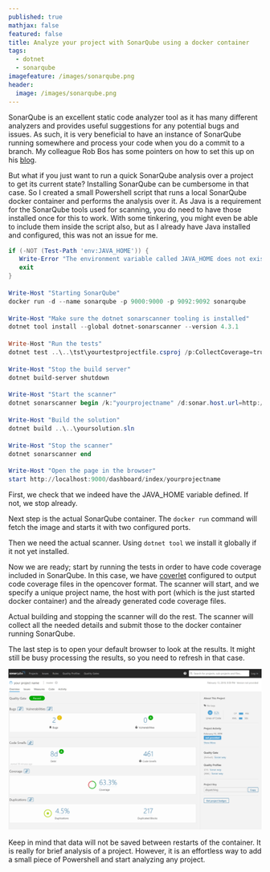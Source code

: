 ```yaml
---
published: true
mathjax: false
featured: false
title: Analyze your project with SonarQube using a docker container
tags:
  - dotnet
  - sonarqube
imagefeature: /images/sonarqube.png
header:
  image: /images/sonarqube.png
---
```

SonarQube is an excellent static code analyzer tool as it has many different analyzers and provides useful suggestions for any potential bugs and issues. As such, it is very beneficial to have an instance of SonarQube running somewhere and process your code when you do a commit to a branch. My colleague Rob Bos has some pointers on how to set this up on his [blog](https://rajbos.github.io/blog/2018/10/20/SonarQube-setup).

But what if you just want to run a quick SonarQube analysis over a project to get its current state? Installing SonarQube can be cumbersome in that case. So I created a small Powershell script that runs a local SonarQube docker container and performs the analysis over it. As Java is a requirement for the SonarQube tools used for scanning, you do need to have those installed once for this to work. With some tinkering, you might even be able to include them inside the script also, but as I already have Java installed and configured, this was not an issue for me.

```powershell
if (-NOT (Test-Path 'env:JAVA_HOME')) { 
   Write-Error "The environment variable called JAVA_HOME does not exist. Make sure the JAVA SDK is installed and the environment variable has been set."
   exit
}

Write-Host "Starting SonarQube"
docker run -d --name sonarqube -p 9000:9000 -p 9092:9092 sonarqube

Write-Host "Make sure the dotnet sonarscanner tooling is installed"
dotnet tool install --global dotnet-sonarscanner --version 4.3.1

Write-Host "Run the tests"
dotnet test ..\..\tst\yourtestprojectfile.csproj /p:CollectCoverage=true /p:CoverletOutputFormat=opencover

Write-Host "Stop the build server"
dotnet build-server shutdown

Write-Host "Start the scanner"
dotnet sonarscanner begin /k:"yourprojectname" /d:sonar.host.url=http://localhost:9000 /d:sonar.cs.opencover.reportsPaths="..\..\tst\coverage.opencover.xml" /d:sonar.coverage.exclusions="**Tests*.cs"

Write-Host "Build the solution"
dotnet build ..\..\yoursolution.sln

Write-Host "Stop the scanner"
dotnet sonarscanner end

Write-Host "Open the page in the browser"
start http://localhost:9000/dashboard/index/yourprojectname
```

First, we check that we indeed have the JAVA_HOME variable defined. If not, we stop already.

Next step is the actual SonarQube container. The `docker run` command will fetch the image and starts it with two configured ports.

Then we need the actual scanner. Using `dotnet tool` we install it globally if it not yet installed. 

Now we are ready; start by running the tests in order to have code coverage included in SonarQube. In this case, we have [coverlet](https://github.com/tonerdo/coverlet) configured to output code coverage files in the opencover format. The scanner will start, and we specify a unique project name, the host with port (which is the just started docker container) and the already generated code coverage files.

Actual building and stopping the scanner will do the rest. The scanner will collect all the needed details and submit those to the docker container running SonarQube.

The last step is to open your default browser to look at the results. It might still be busy processing the results, so you need to refresh in that case.

![sonarqube.png](/images/sonarqube.png)

Keep in mind that data will not be saved between restarts of the container. It is really for brief analysis of a project. However, it is an effortless way to add a small piece of Powershell and start analyzing any project.

